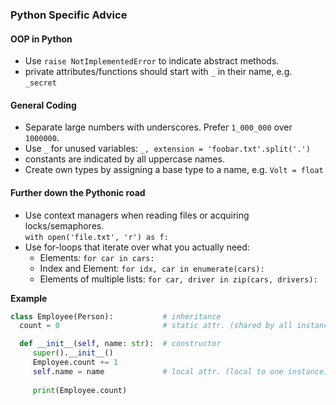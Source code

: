 ### Python Specific Advice 


#### OOP in Python

 * Use `raise NotImplementedError` to indicate abstract methods.
 * private attributes/functions should start with `_` in their name, e.g. `_secret`



#### General Coding

 * Separate large numbers with underscores. Prefer `1_000_000` over `1000000`.
 * Use `_` for unused variables: `_, extension = 'foobar.txt'.split('.')`
 * constants are indicated by all uppercase names.
 * Create own types by assigning a base type to a name, e.g. `Volt = float`



#### Further down the Pythonic road

 * Use context managers when reading files or acquiring locks/semaphores.\
 `with open('file.txt', 'r') as f:`
 * Use for-loops that iterate over what you actually need:
   - Elements: `for car in cars:`
   - Index and Element: `for idx, car in enumerate(cars):`
   - Elements of multiple lists: `for car, driver in zip(cars, drivers):`


**Example**
```python
class Employee(Person):           # inheritance
  count = 0                       # static attr. (shared by all instances)

  def __init__(self, name: str):  # constructor
     super().__init__()
     Employee.count += 1
     self.name = name             # local attr. (local to one instance)
  
     print(Employee.count)
```

